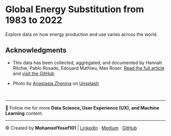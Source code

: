 # Global Energy Substitution from 1983 to 2022
Explore data on how energy production and use varies across the world.






## Acknowledgments
* This data has been collected, aggregated, and documented by Hannah Ritchie, Pablo Rosado, Edouard Mathieu, Max Roser. [Read the full article](https://ourworldindata.org/energy-production-consumption) and [visit the GitHub](https://github.com/owid/energy-data)

* Photo by <a href="https://unsplash.com/@disguise_truth?utm_content=creditCopyText&utm_medium=referral&utm_source=unsplash">Anastasia Zhenina</a> on <a href="https://unsplash.com/photos/E4XARZNDjzI?utm_content=creditCopyText&utm_medium=referral&utm_source=unsplash">Unsplash</a>


<div><br></div>


<div>
	<hr>
	<p> 🔔 Follow me for more <b>Data Science, User Experience (UX), and Machine Learning</b> content.</p>
	<hr>
</div>
<p>&copy; Created by <b>MohamedYosef101</b> | 
	<a href="https://linkedin.com/in/mohamedyosef101">LinkedIn</a> &centerdot;
	<a href="https://medium.com/in/@mohamedyosef101">Medium</a> &centerdot;
	<a href="https://github.com/mohamedyosef101">GitHub</a>
</p>